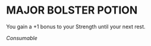 ﻿---
tags:
  - Item
  - Consumable
name: 'MAJOR BOLSTER POTION'
description: 'You gain a +1 bonus to your Strength until your next rest.'
---

# MAJOR BOLSTER POTION

You gain a +1 bonus to your Strength until your next rest.

*Consumable*
